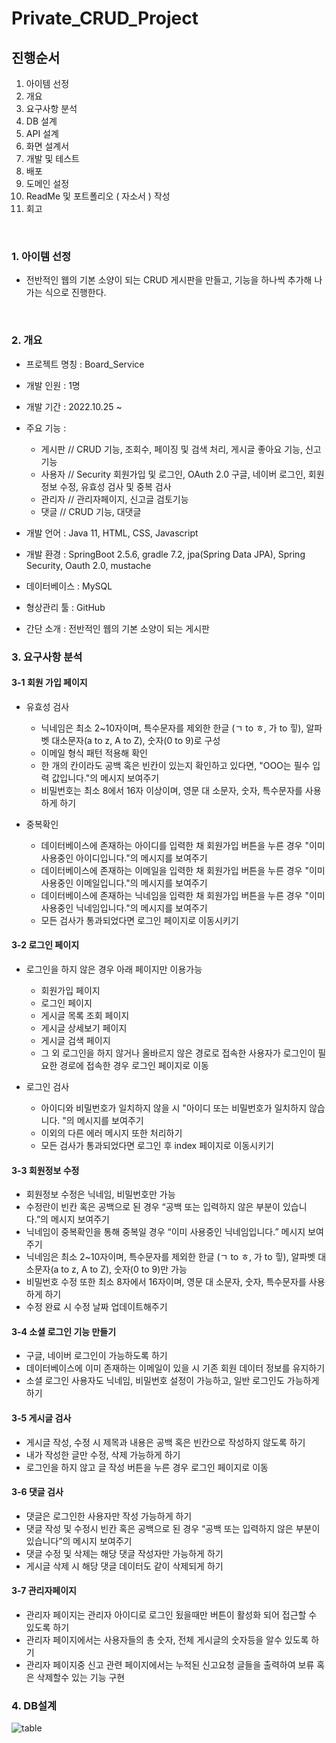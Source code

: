 # Private_CRUD_Project
## 진행순서
<ol>
  <li>아이템 선정</li>
  <li>개요</li>
  <li>요구사항 분석</li>
  <li>DB 설계</li>
  <li>API 설계</li>
  <li>화면 설계서</li>
  <li>개발 및 테스트</li>
  <li>배포</li>
  <li>도메인 설정</li>
  <li>ReadMe 및 포트폴리오 ( 자소서 ) 작성</li>
  <li>회고</li>
</ol>
<br>

### 1. 아이템 선정
- 전반적인 웹의 기본 소양이 되는 CRUD 게시판을 만들고, 기능을 하나씩 추가해 나가는 식으로 진행한다.
<br>

### 2. 개요

- 프로젝트 명칭 : Board_Service
- 개발 인원 : 1명
- 개발 기간 : 2022.10.25 ~ 
- 주요 기능 :
  - 게시판 // CRUD 기능, 조회수, 페이징 및 검색 처리, 게시글 좋아요 기능, 신고기능
  - 사용자 // Security 회원가입 및 로그인, OAuth 2.0 구글, 네이버 로그인, 회원 정보 수정, 유효성 검사 및 중복 검사
  - 관리자 // 관리자페이지, 신고글 검토기능
  - 댓글 // CRUD 기능, 대댓글


- 개발 언어 : Java 11, HTML, CSS, Javascript
- 개발 환경 : SpringBoot 2.5.6, gradle 7.2, jpa(Spring Data JPA), Spring Security, Oauth 2.0, mustache
- 데이터베이스 : MySQL
- 형상관리 툴 : GitHub
- 간단 소개 : 전반적인 웹의 기본 소양이 되는 게시판

### 3. 요구사항 분석

#### 3-1 회원 가입 페이지

- 유효성 검사
  - 닉네임은 최소 2~10자이며, 특수문자를 제외한 한글 (ㄱ to ㅎ, 가 to 힣), 알파벳 대소문자(a to z, A to Z), 숫자(0 to 9)로 구성
  - 이메일 형식 패턴 적용해 확인
  - 한 개의 칸이라도 공백 혹은 빈칸이 있는지 확인하고 있다면, "OOO는 필수 입력 값입니다."의 메시지 보여주기
  - 비밀번호는 최소 8에서 16자 이상이며, 영문 대 소문자, 숫자, 특수문자를 사용하게 하기

- 중복확인
  - 데이터베이스에 존재하는 아이디를 입력한 채 회원가입 버튼을 누른 경우 "이미 사용중인 아이디입니다."의 메시지를 보여주기
  - 데이터베이스에 존재하는 이메일을 입력한 채 회원가입 버튼을 누른 경우 "이미 사용중인 이메일입니다."의 메시지를 보여주기
  - 데이터베이스에 존재하는 닉네임을 입력한 채 회원가입 버튼을 누른 경우 "이미 사용중인 닉네임입니다."의 메시지를 보여주기
  - 모든 검사가 통과되었다면 로그인 페이지로 이동시키기

#### 3-2 로그인 페이지

- 로그인을 하지 않은 경우 아래 페이지만 이용가능
  - 회원가입 페이지
  - 로그인 페이지
  - 게시글 목록 조회 페이지
  - 게시글 상세보기 페이지
  - 게시글 검색 페이지
  - 그 외 로그인을 하지 않거나 올바르지 않은 경로로 접속한 사용자가 로그인이 필요한 경로에 접속한 경우 로그인 페이지로 이동

- 로그인 검사
  - 아이디와 비밀번호가 일치하지 않을 시 "아이디 또는 비밀번호가 일치하지 않습니다. "의 메시지를 보여주기
  - 이외의 다른 에러 메시지 또한 처리하기
  - 모든 검사가 통과되었다면 로그인 후 index 페이지로 이동시키기

#### 3-3 회원정보 수정

  - 회원정보 수정은 닉네임, 비밀번호만 가능
  - 수정란이 빈칸 혹은 공백으로 된 경우 “공백 또는 입력하지 않은 부분이 있습니다.”의 메시지 보여주기
  - 닉네임이 중복확인을 통해 중복일 경우 “이미 사용중인 닉네임입니다.” 메시지 보여주기
  - 닉네임은 최소 2~10자이며, 특수문자를 제외한 한글 (ㄱ to ㅎ, 가 to 힣), 알파벳 대소문자(a to z, A to Z), 숫자(0 to 9)만 가능
  - 비밀번호 수정 또한 최소 8자에서 16자이며, 영문 대 소문자, 숫자, 특수문자를 사용하게 하기
  - 수정 완료 시 수정 날짜 업데이트해주기

#### 3-4 소셜 로그인 기능 만들기

  - 구글, 네이버 로그인이 가능하도록 하기
  - 데이터베이스에 이미 존재하는 이메일이 있을 시 기존 회원 데이터 정보를 유지하기
  - 소셜 로그인 사용자도 닉네임, 비밀번호 설정이 가능하고, 일반 로그인도 가능하게 하기

#### 3-5 게시글 검사

  - 게시글 작성, 수정 시 제목과 내용은 공백 혹은 빈칸으로 작성하지 않도록 하기
  - 내가 작성한 글만 수정, 삭제 가능하게 하기
  - 로그인을 하지 않고 글 작성 버튼을 누른 경우 로그인 페이지로 이동

#### 3-6 댓글 검사

  - 댓글은 로그인한 사용자만 작성 가능하게 하기
  - 댓글 작성 및 수정시 빈칸 혹은 공백으로 된 경우 “공백 또는 입력하지 않은 부분이 있습니다”의 메시지 보여주기
  - 댓글 수정 및 삭제는 해당 댓글 작성자만 가능하게 하기
  - 게시글 삭제 시 해당 댓글 데이터도 같이 삭제되게 하기

#### 3-7 관리자페이지
  - 관리자 페이지는 관리자 아이디로 로그인 됬을때만 버튼이 활성화 되어 접근할 수 있도록 하기
  - 관리자 페이지에서는 사용자들의 총 숫자, 전체 게시글의 숫자등을 알수 있도록 하기
  - 관리자 페이지중 신고 관련 페이지에서는 누적된 신고요청 글들을 출력하여 보류 혹은 삭제할수 있는 기능 구현

### 4. DB설계

![table](https://user-images.githubusercontent.com/110752012/197698208-58a33763-41c2-4d20-80be-05048398c528.png)

